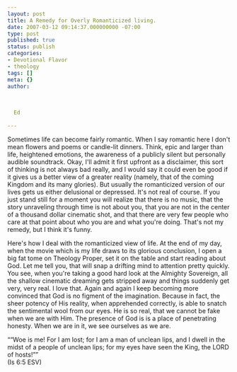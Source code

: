 ```yaml
---
layout: post
title: A Remedy for Overly Romanticized living.
date: 2007-03-12 09:14:37.000000000 -07:00
type: post
published: true
status: publish
categories:
- Devotional Flavor
- theology
tags: []
meta: {}
author:
  
  
  
  Ed
  
---
```

<p>Sometimes life can become fairly romantic.  When I say romantic here I don't mean flowers and poems or candle-lit dinners.  Think, epic and larger than life, heightened emotions, the awareness of a publicly silent but personally audible soundtrack.   Okay, I'll admit it first upfront as a disclaimer, this sort of thinking is not always bad really, and I would say it could even be good if it gives us a better view of a greater reality (namely, that of the coming Kingdom and its many glories).  But usually the romanticized version of our lives gets us either delusional or depressed.  It's not real of course.  If you just stand still for a moment you will realize that there is no music, that the story unraveling through time is not about you,  that you are not in the center of a thousand dollar cinematic shot, and that there are very few people who care at that point about who you are and what you're doing.  That's not my remedy, but I think it's funny.</p>
<p>Here's how I deal with the romanticized view of life.  At the end of my day, when the movie which is my life draws to its glorious conclusion, I open a big fat tome on Theology Proper, set it on the table and start reading about God.  Let me tell you, that will snap a drifting mind to attention pretty quickly.  You see, when you're taking a good hard look at the Almighty Sovereign, all the shallow cinematic dreaming gets stripped away and things suddenly get very, very real.  I love that.  Again and again I keep becoming more convinced that God is no figment of the imagination.  Because in fact, the sheer potency of His reality, when apprehended correctly, is able to snatch the sentimental wool from our eyes.  He is so real, that we cannot be fake when we are with Him.  The presence of God is is a place of penetrating honesty.  When we are in it, we see ourselves as we are.</p>
<p>““Woe is me! For I am lost; for I am a man of unclean lips, and I dwell in the midst of a people of unclean lips; for my eyes have seen the King, the LORD of hosts!””<br />
(Is 6:5 ESV)</p>
